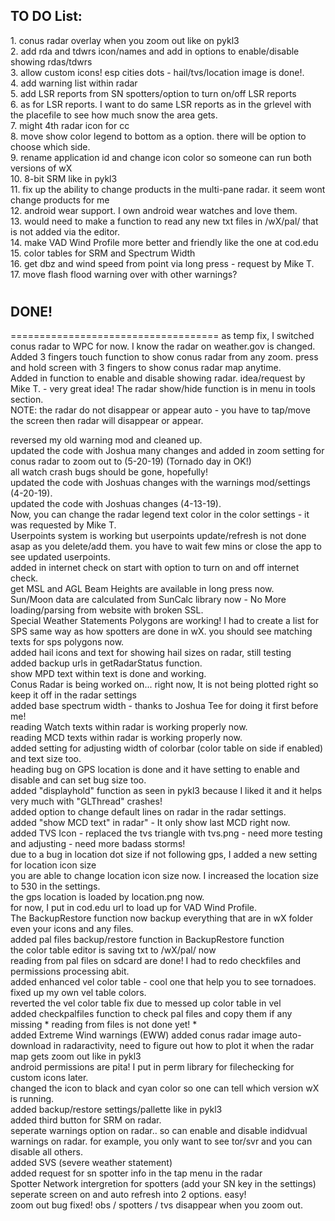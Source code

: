 

## TO DO List: 

1\. conus radar overlay when you zoom out like on pykl3   
2\. add rda and tdwrs icon/names and add in options to enable/disable showing rdas/tdwrs   
3\. allow custom icons! esp cities dots - hail/tvs/location image is done!.    
4\. add warning list within radar  
5\. add LSR reports from SN spotters/option to turn on/off LSR reports  
6\. as for LSR reports.  I want to do same LSR reports as in the grlevel with the placefile to see how much snow the area gets.    
7\. might 4th radar icon for cc  
8\. move show color legend to bottom as a option.  there will be option to choose which side.     
9\. rename application id and change icon color so someone can run both versions of wX   
10\. 8-bit SRM like in pykl3  
11\. fix up the ability to change products in the multi-pane radar. it seem wont change products for me  
12\. android wear support. I own android wear watches and love them.      
13\. would need to make a function to read any new txt files in /wX/pal/ that is not added via the editor.  
14\. make VAD Wind Profile more better and friendly  like the one at cod.edu    
15\. color tables for SRM and Spectrum Width  
16\. get dbz and wind speed from point via long press - request by Mike T.      
17\.  move flash flood warning over with other warnings?   


#
## DONE!
====================================
as temp fix, I switched conus radar to WPC for now.   I know the radar on weather.gov is changed.   
Added 3 fingers touch function to show conus radar from any zoom.  press and hold screen with 3 fingers to show conus radar map anytime.  
Added in function to enable and disable showing radar.  idea/request by Mike T. - very great idea!   The radar show/hide function is in menu in tools section.    
NOTE:  the radar do not disappear or appear auto - you have to tap/move the screen then radar will disappear or appear.    
         
reversed my old warning mod and cleaned up.   
updated the code with Joshua many changes and added in zoom setting for conus radar to zoom out to (5-20-19) (Tornado day in OK!)   
all watch crash bugs should be gone, hopefully!   
updated the code with Joshuas changes with the warnings mod/settings (4-20-19).   
updated the code with Joshuas changes (4-13-19).     
Now, you can change the radar legend text color in the color settings - it was requested by Mike T.  
Userpoints system is working but userpoints update/refresh is not done asap as you delete/add them.  you have to wait few mins or close the app to see updated userpoints.     
added in internet check on start with option to turn on and off internet check.    
get MSL and AGL Beam Heights are available in long press now.  
Sun/Moon data are calculated from SunCalc library now - No More loading/parsing from website with broken SSL.   
Special Weather Statements Polygons are working!  I had to create a list for SPS same way as how spotters are done in wX.  you should see matching texts for sps polygons now.      
added hail icons and text for showing hail sizes on radar, still testing  
added backup urls in getRadarStatus function.  
show MPD text within text is done and working.   
Conus Radar is being worked on... right now, It is not being plotted right  so keep it off in the radar settings  
added base spectrum width - thanks to Joshua Tee for doing it first before me!  
reading Watch texts within radar is working properly now.  
reading MCD texts within radar is working properly now.  
added setting for adjusting width of colorbar (color table on side if enabled) and text size too.  
heading bug on GPS location is done and it have setting to enable and disable and can set bug size too.    
added "displayhold" function as seen in pykl3 because I liked it and it helps very much with "GLThread" crashes!  
added option to change default lines on radar in the radar settings.  
added "show MCD text" in radar" - It only show last MCD right now.  
added TVS Icon - replaced the tvs triangle with tvs.png - need more testing and adjusting - need more badass storms!  
due to a bug in location dot size if not following gps, I added a new setting for location icon size  
you are able to change location icon size now.  I increased the location size to 530 in the settings.    
the gps location is loaded by location.png now.    
for now, I put in cod.edu url to load up for VAD Wind Profile.  
The BackupRestore function now backup everything that are in wX folder even your icons and any files.  
added pal files backup/restore function in BackupRestore function  
the color table editor is saving txt to /wX/pal/ now  
reading from pal files on sdcard are done!  I had to redo checkfiles and permissions processing abit.   
added enhanced vel color table - cool one that help you to see tornadoes.     
fixed up my own vel table colors.     
reverted the vel color table fix due to messed up color table in vel  
added checkpalfiles function to check pal files and copy them if any missing * reading from files is not done yet! *       
added Extreme Wind warnings (EWW) 
added conus radar image auto-download in radaractivity, need to figure out how to plot it when the radar map gets zoom out like in pykl3  
android permissions are pita! I put in perm library for filechecking for custom icons later.    
changed the icon to black and cyan color so one can tell which version wX is running.    
added backup/restore settings/pallette like in pykl3    
added third button for SRM on radar.    
seperate warnings option on radar.. so can enable and disable indidvual warnings on radar. for example, you only want to see tor/svr and you can disable all others.  
added SVS (severe weather statement)  
added request for sn spotter info in the tap menu in the radar  
Spotter Network intergretion for spotters (add your SN key in the settings)   
seperate screen on and auto refresh into 2 options. easy!   
zoom out bug fixed!  obs / spotters / tvs disappear when you zoom out.  

  
